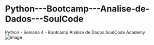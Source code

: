 # Python---Bootcamp---Analise-de-Dados---SoulCode
 Python - Semana 4 - Bootcamp Análise de Dados SoulCode Academy 
![image](https://github.com/IsabelCBarros/Python---Bootcamp---Analise-de-Dados---SoulCode/assets/100105009/e3660cde-fb2d-4615-8f5f-0f7daa192e55)
